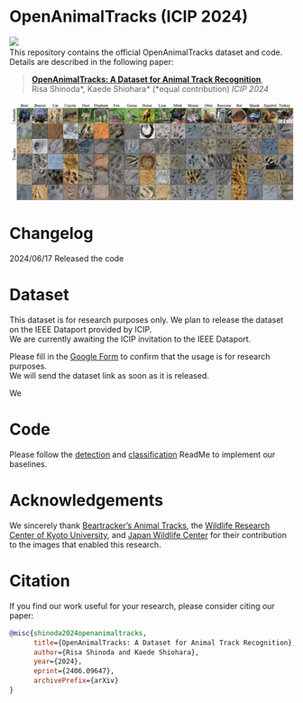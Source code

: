 # OpenAnimalTracks (ICIP 2024)
<a href='https://arxiv.org/abs/2406.09647'><img src='https://img.shields.io/badge/Paper-PDF-red'></a> &nbsp;   
This repository contains the official OpenAnimalTracks dataset and code.
Details are described in the following paper: 
> [**OpenAnimalTracks: A Dataset for Animal Track Recognition**](),  
> Risa Shinoda*, Kaede Shiohara* (*equal contribution)
> *ICIP 2024*
<img src="fig/ teaser.png" width= "950px">

# Changelog
2024/06/17  Released the code

# Dataset
This dataset is for research purposes only.
We plan to release the dataset on the IEEE Dataport provided by ICIP.   
We are currently awaiting the ICIP invitation to the IEEE Dataport.   

Please fill in the [Google Form](https://forms.gle/KRfVyjbKDTqtCPu36) to confirm that the usage is for research purposes.   
We will send the dataset link as soon as it is released.

We 

# Code
Please follow the [detection](https://github.com/dahlian00/OpenAnimalTracks/tree/main/detection) and [classification](https://github.com/dahlian00/OpenAnimalTracks/tree/main/classification) ReadMe to implement our baselines.

# Acknowledgements
We sincerely thank [Beartracker’s Animal Tracks](https://www.bear-tracker.com/guide.html), the [Wildlife Research Center of Kyoto University](https://www.wrc.kyoto-u.ac.jp/en/), and [Japan Wildlife Center](https://www.jwc-web.org/top.html) for their contribution to the images that enabled this research.   

# Citation
If you find our work useful for your research, please consider citing our paper:
```bibtex
@misc{shinoda2024openanimaltracks,
      title={OpenAnimalTracks: A Dataset for Animal Track Recognition}, 
      author={Risa Shinoda and Kaede Shiohara},
      year={2024},
      eprint={2406.09647},
      archivePrefix={arXiv}
}
```
